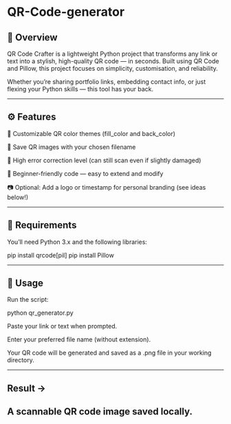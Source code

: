 # QR-Code-generator
## **🎯 Overview**

QR Code Crafter is a lightweight Python project that transforms any link or text into a stylish, high-quality QR code — in seconds.
Built using QR Code and Pillow, this project focuses on simplicity, customisation, and reliability.

Whether you’re sharing portfolio links, embedding contact info, or just flexing your Python skills — this tool has your back.

---

## **⚙️ Features**

🎨 Customizable QR color themes (fill_color and back_color)

💾 Save QR images with your chosen filename

💪 High error correction level (can still scan even if slightly damaged)

🧠 Beginner-friendly code — easy to extend and modify

📷 Optional: Add a logo or timestamp for personal branding (see ideas below!)

---

## **🧰 Requirements**

You’ll need Python 3.x and the following libraries:

pip install qrcode[pil]
pip install Pillow

---

## **🚀 Usage**

Run the script:

python qr_generator.py


Paste your link or text when prompted.

Enter your preferred file name (without extension).

Your QR code will be generated and saved as a .png file in your working directory.

---

## Result →
A scannable QR code image saved locally.
---
